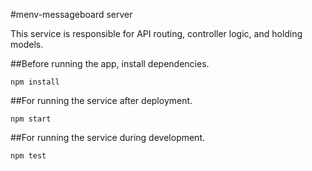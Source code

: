 #menv-messageboard server

This service is responsible for API routing, controller logic, and holding models. 

##Before running the app, install dependencies. 
```
npm install
```

##For running the service after deployment.
```
npm start
```

##For running the service during development. 
```
npm test
```